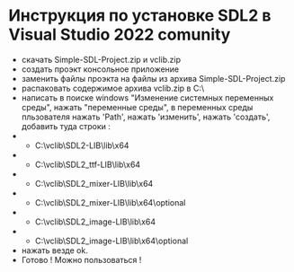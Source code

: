 # Инструкция по установке SDL2 в Visual Studio 2022 comunity #

- скачать Simple-SDL-Project.zip и vclib.zip
- создать проэкт консольное приложение
- заменить файлы проэкта на файлы из архива Simple-SDL-Project.zip
- распаковать содержимое архива vclib.zip в C:\
- написать в поиске windows "Изменение системных переменных среды", нажать "переменные среды", в переменных среды пльзователя нажать 'Path', нажать 'изменить', нажать 'создать', добавить туда строки :
- - C:\vclib\SDL2-LIB\lib\x64
- - C:\vclib\SDL2_ttf-LIB\lib\x64
- - C:\vclib\SDL2_mixer-LIB\lib\x64
- - C:\vclib\SDL2_mixer-LIB\lib\x64\optional
- - C:\vclib\SDL2_image-LIB\lib\x64
- - C:\vclib\SDL2_image-LIB\lib\x64\optional
- нажать везде ok.
- Готово ! Можно пользоваться !

